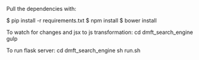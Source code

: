 Pull the dependencies with:

$ pip install -r requirements.txt
$ npm install
$ bower install


To watch for changes and jsx to js transformation:
cd dmft_search_engine
gulp

To run flask server:
cd dmft_search_engine
sh run.sh